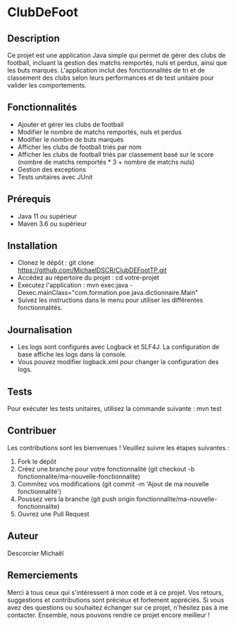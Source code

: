 # ClubDeFoot

## Description
Ce projet est une application Java simple qui permet de gérer des clubs de football, incluant la gestion des matchs remportés, nuls et perdus, ainsi que les buts marqués. L'application inclut des fonctionnalités de tri et de classement des clubs selon leurs performances et de test unitaire pour valider les comportements.

## Fonctionnalités
- Ajouter et gérer les clubs de football
- Modifier le nombre de matchs remportés, nuls et perdus
- Modifier le nombre de buts marqués
- Afficher les clubs de football triés par nom
- Afficher les clubs de football triés par classement basé sur le score (nombre de matchs remportés * 3 + nombre de matchs nuls)
- Gestion des exceptions
- Tests unitaires avec JUnit

## Prérequis
- Java 11 ou supérieur
- Maven 3.6 ou supérieur

## Installation
- Clonez le dépôt : git clone https://github.com/MichaelDSCR/ClubDEFootTP.git
- Accédez au répertoire du projet : cd votre-projet
- Executez l'application : mvn exec:java -Dexec.mainClass="com.formation.poe.java.dictionnaire.Main"
- Suivez les instructions dans le menu pour utiliser les différentes fonctionnalités.

## Journalisation
- Les logs sont configurés avec Logback et SLF4J. La configuration de base affiche les logs dans la console.
- Vous pouvez modifier logback.xml pour changer la configuration des logs.

## Tests
Pour exécuter les tests unitaires, utilisez la commande suivante : mvn test

## Contribuer
Les contributions sont les bienvenues ! Veuillez suivre les étapes suivantes :
1. Fork le dépôt
2. Créez une branche pour votre fonctionnalité (git checkout -b fonctionnalite/ma-nouvelle-fonctionnalite)
3. Commitez vos modifications (git commit -m 'Ajout de ma nouvelle fonctionnalité')
4. Poussez vers la branche (git push origin fonctionnalite/ma-nouvelle-fonctionnalite)
5. Ouvrez une Pull Request

## Auteur
Descorcier Michaël

## Remerciements
Merci à tous ceux qui s'intéressent à mon code et à ce projet. 
Vos retours, suggestions et contributions sont précieux et fortement appréciés. 
Si vous avez des questions ou souhaitez échanger sur ce projet, n'hésitez pas à me contacter. 
Ensemble, nous pouvons rendre ce projet encore meilleur !
